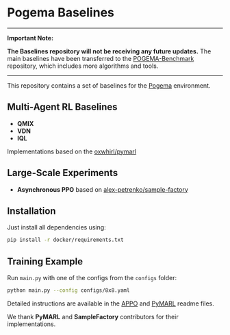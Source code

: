 # Pogema Baselines

---
**Important Note:**

**The Baselines repository will not be receiving any future updates.** The main baselines have been transferred to the [POGEMA-Benchmark](https://github.com/Cognitive-AI-Systems/pogema-benchmark) repository, which includes more algorithms and tools. 

---

This repository contains a set of baselines for the [Pogema](https://github.com/AIRI-Institute/pogema) environment.

## Multi-Agent RL Baselines

* **QMIX**
* **VDN**
* **IQL** 

Implementations based on the [oxwhirl/pymarl](https://github.com/oxwhirl/pymarl)

## Large-Scale Experiments

* **Asynchronous PPO** based on [alex-petrenko/sample-factory](https://github.com/alex-petrenko/sample-factory)

## Installation

Just install all dependencies using:

```bash
pip install -r docker/requirements.txt
```

## Training Example

Run ```main.py``` with one of the configs from the ``configs`` folder:

```bash
python main.py --config configs/8x8.yaml
```
Detailed instructions are available in the [APPO](https://github.com/Tviskaron/pogema-baselines/tree/main/appo) and [PyMARL](https://github.com/Tviskaron/pogema-baselines/tree/main/pymarl) readme files.

We thank **PyMARL** and **SampleFactory** contributors for their implementations.
